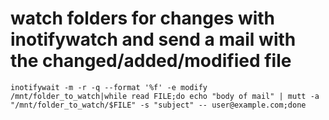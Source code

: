 # watch folders for changes with inotifywatch and send a mail with the changed/added/modified file

```
inotifywait -m -r -q --format '%f' -e modify /mnt/folder_to_watch|while read FILE;do echo "body of mail" | mutt -a "/mnt/folder_to_watch/$FILE" -s "subject" -- user@example.com;done
```

